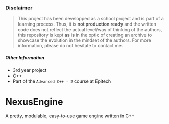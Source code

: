 ### Disclaimer
> This project has been developped as a school project and is part of a learning process. Thus, it is __not production ready__ and the written code does not reflect the actual level/way of thinking of the authors, this repository is kept __as is__ in the optic of creating an archive to showcase the evolution in the mindset of the authors. For more information, please do not hesitate to contact me.

##### Other Information
- 3rd year project
- C++
- Part of the `Advanced C++ - 2` course at Epitech

# NexusEngine
A pretty, modulable, easy-to-use game engine written in C++
